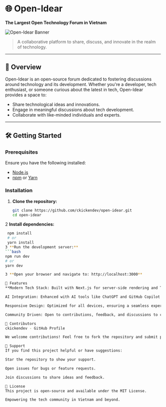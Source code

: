 # 🌐 Open-Idear

**The Largest Open Technology Forum in Vietnam**

![Open-Idear Banner](https://user-images.githubusercontent.com/your-username/banner-image.png)

> A collaborative platform to share, discuss, and innovate in the realm of technology.

---

## 🚀 Overview

Open-Idear is an open-source forum dedicated to fostering discussions around technology and its development. Whether you're a developer, tech enthusiast, or someone curious about the latest in tech, Open-Idear provides a space to:

- Share technological ideas and innovations.
- Engage in meaningful discussions about tech development.
- Collaborate with like-minded individuals and experts.

---

## 🛠️ Getting Started

### Prerequisites

Ensure you have the following installed:

- [Node.js](https://nodejs.org/)
- [npm](https://www.npmjs.com/) or [Yarn](https://yarnpkg.com/)

### Installation

1. **Clone the repository:**

   ```bash
   git clone https://github.com/ckickendev/open-idear.git
   cd open-idear
2 **Install dependencies:**
   ```bash
    npm install
    # or
    yarn install
3 **Run the development server:**
```bash
npm run dev
# or
yarn dev

3 **Open your browser and navigate to: http://localhost:3000**

🧠 Features
**Modern Tech Stack: Built with Next.js for server-side rendering and Tailwind CSS for utility-first styling.

AI Integration: Enhanced with AI tools like ChatGPT and GitHub Copilot for smarter code suggestions and assistance.

Responsive Design: Optimized for all devices, ensuring a seamless experience across desktops, tablets, and mobiles.

Community Driven: Open to contributions, feedback, and discussions to continuously evolve and improve.**

👥 Contributors
ckickendev - GitHub Profile

We welcome contributions! Feel free to fork the repository and submit pull requests.

🤝 Support
If you find this project helpful or have suggestions:

Star the repository to show your support.

Open issues for bugs or feature requests.

Join discussions to share ideas and feedback.

📄 License
This project is open-source and available under the MIT License.

Empowering the tech community in Vietnam and beyond.
